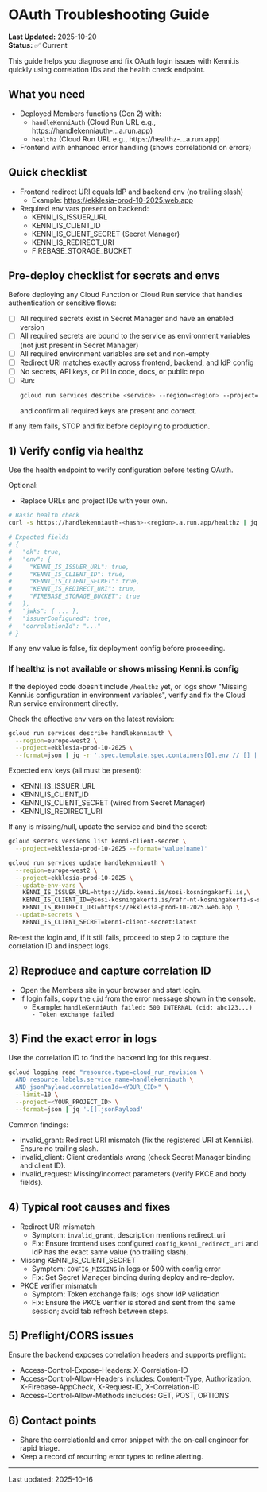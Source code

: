 # OAuth Troubleshooting Guide

**Last Updated:** 2025-10-20  
**Status:** ✅ Current

This guide helps you diagnose and fix OAuth login issues with Kenni.is quickly using correlation IDs and the health check endpoint.

## What you need
- Deployed Members functions (Gen 2) with:
  - `handleKenniAuth` (Cloud Run URL e.g., https://handlekenniauth-...a.run.app)
  - `healthz` (Cloud Run URL e.g., https://healthz-...a.run.app)
- Frontend with enhanced error handling (shows correlationId on errors)

## Quick checklist
- Frontend redirect URI equals IdP and backend env (no trailing slash)
  - Example: https://ekklesia-prod-10-2025.web.app
- Required env vars present on backend:
  - KENNI_IS_ISSUER_URL
  - KENNI_IS_CLIENT_ID
  - KENNI_IS_CLIENT_SECRET (Secret Manager)
  - KENNI_IS_REDIRECT_URI
  - FIREBASE_STORAGE_BUCKET

## Pre-deploy checklist for secrets and envs

Before deploying any Cloud Function or Cloud Run service that handles authentication or sensitive flows:

- [ ] All required secrets exist in Secret Manager and have an enabled version
- [ ] All required secrets are bound to the service as environment variables (not just present in Secret Manager)
- [ ] All required environment variables are set and non-empty
- [ ] Redirect URI matches exactly across frontend, backend, and IdP config
- [ ] No secrets, API keys, or PII in code, docs, or public repo
- [ ] Run:
  ```bash
  gcloud run services describe <service> --region=<region> --project=<project> --format=json | jq -r '.spec.template.spec.containers[0].env // [] | map({(.name): (.value // ("<secret:" + .valueFrom.secretKeyRef.name + ":" + .valueFrom.secretKeyRef.key + ">"))}) | add'
  ```
  and confirm all required keys are present and correct.

If any item fails, STOP and fix before deploying to production.

## 1) Verify config via healthz
Use the health endpoint to verify configuration before testing OAuth.

Optional:
- Replace URLs and project IDs with your own.

```bash
# Basic health check
curl -s https://handlekenniauth-<hash>-<region>.a.run.app/healthz | jq

# Expected fields
# {
#   "ok": true,
#   "env": {
#     "KENNI_IS_ISSUER_URL": true,
#     "KENNI_IS_CLIENT_ID": true,
#     "KENNI_IS_CLIENT_SECRET": true,
#     "KENNI_IS_REDIRECT_URI": true,
#     "FIREBASE_STORAGE_BUCKET": true
#   },
#   "jwks": { ... },
#   "issuerConfigured": true,
#   "correlationId": "..."
# }
```

If any env value is false, fix deployment config before proceeding.

### If healthz is not available or shows missing Kenni.is config
If the deployed code doesn’t include `/healthz` yet, or logs show "Missing Kenni.is configuration in environment variables", verify and fix the Cloud Run service environment directly.

Check the effective env vars on the latest revision:

```bash
gcloud run services describe handlekenniauth \
  --region=europe-west2 \
  --project=ekklesia-prod-10-2025 \
  --format=json | jq -r '.spec.template.spec.containers[0].env // [] | map({(.name): (.value // ("<secret:" + .valueFrom.secretKeyRef.name + ":" + .valueFrom.secretKeyRef.key + ">"))}) | add'
```

Expected env keys (all must be present):
- KENNI_IS_ISSUER_URL
- KENNI_IS_CLIENT_ID
- KENNI_IS_CLIENT_SECRET (wired from Secret Manager)
- KENNI_IS_REDIRECT_URI

If any is missing/null, update the service and bind the secret:

```bash
gcloud secrets versions list kenni-client-secret \
  --project=ekklesia-prod-10-2025 --format='value(name)'

gcloud run services update handlekenniauth \
  --region=europe-west2 \
  --project=ekklesia-prod-10-2025 \
  --update-env-vars \
    KENNI_IS_ISSUER_URL=https://idp.kenni.is/sosi-kosningakerfi.is,\
    KENNI_IS_CLIENT_ID=@sosi-kosningakerfi.is/rafr-nt-kosningakerfi-s-s,\
    KENNI_IS_REDIRECT_URI=https://ekklesia-prod-10-2025.web.app \
  --update-secrets \
    KENNI_IS_CLIENT_SECRET=kenni-client-secret:latest
```

Re-test the login and, if it still fails, proceed to step 2 to capture the correlation ID and inspect logs.

## 2) Reproduce and capture correlation ID
- Open the Members site in your browser and start login.
- If login fails, copy the `cid` from the error message shown in the console.
  - Example: `handleKenniAuth failed: 500 INTERNAL (cid: abc123...) - Token exchange failed`

## 3) Find the exact error in logs
Use the correlation ID to find the backend log for this request.

```bash
gcloud logging read "resource.type=cloud_run_revision \
  AND resource.labels.service_name=handlekenniauth \
  AND jsonPayload.correlationId=<YOUR_CID>" \
  --limit=10 \
  --project=<YOUR_PROJECT_ID> \
  --format=json | jq '.[].jsonPayload'
```

Common findings:
- invalid_grant: Redirect URI mismatch (fix the registered URI at Kenni.is). Ensure no trailing slash.
- invalid_client: Client credentials wrong (check Secret Manager binding and client ID).
- invalid_request: Missing/incorrect parameters (verify PKCE and body fields).

## 4) Typical root causes and fixes
- Redirect URI mismatch
  - Symptom: `invalid_grant`, description mentions redirect_uri
  - Fix: Ensure frontend uses configured `config_kenni_redirect_uri` and IdP has the exact same value (no trailing slash).
- Missing KENNI_IS_CLIENT_SECRET
  - Symptom: `CONFIG_MISSING` in logs or 500 with config error
  - Fix: Set Secret Manager binding during deploy and re-deploy.
- PKCE verifier mismatch
  - Symptom: Token exchange fails; logs show IdP validation
  - Fix: Ensure the PKCE verifier is stored and sent from the same session; avoid tab refresh between steps.

## 5) Preflight/CORS issues
Ensure the backend exposes correlation headers and supports preflight:
- Access-Control-Expose-Headers: X-Correlation-ID
- Access-Control-Allow-Headers includes: Content-Type, Authorization, X-Firebase-AppCheck, X-Request-ID, X-Correlation-ID
- Access-Control-Allow-Methods includes: GET, POST, OPTIONS

## 6) Contact points
- Share the correlationId and error snippet with the on-call engineer for rapid triage.
- Keep a record of recurring error types to refine alerting.

---

Last updated: 2025-10-16
